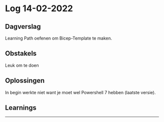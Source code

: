 # Log 14-02-2022
 
## Dagverslag 

Learning Path oefenen om Bicep-Template te maken. 

## Obstakels

Leuk om te doen

## Oplossingen

In begin werkte niet want je moet wel Powershell 7 hebben (laatste versie). 

## Learnings


---

